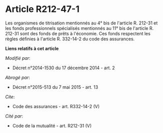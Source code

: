 # Article R212-47-1

Les organismes de titrisation mentionnés au 4° bis de l'article R. 212-31 et les fonds professionnels spécialisés mentionnés
au 11° bis de l'article R. 212-31 sont des fonds de prêts à l'économie. Ces fonds respectent les règles définies à l'article
R. 332-14-2 du code des assurances.

**Liens relatifs à cet article**

_Modifié par_:

  - Décret n°2014-1530 du 17 décembre 2014 - art. 2

_Abrogé par_:

  - Décret n°2015-513 du 7 mai 2015 - art. 13

_Cite_:

  - Code des assurances - art. R332-14-2 (V)

_Cité par_:

  - Code de la mutualité - art. R212-31 (V)

